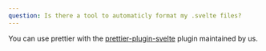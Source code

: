 ```yaml
---
question: Is there a tool to automaticly format my .svelte files?
---
```


You can use prettier with the [prettier-plugin-svelte](https://www.npmjs.com/package/prettier-plugin-svelte) plugin maintained by us.
